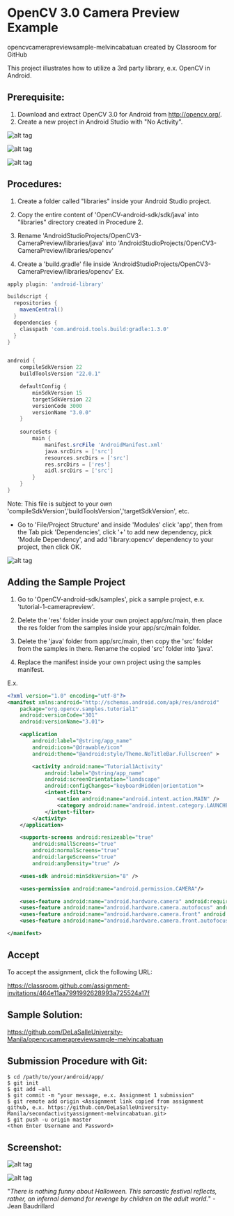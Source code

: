 # OpenCV 3.0 Camera Preview Example 

opencvcamerapreviewsample-melvincabatuan created by Classroom for GitHub

This project illustrates how to utilize a 3rd party library, e.x. OpenCV in Android.

## Prerequisite:

1. Download and extract OpenCV 3.0 for Android from http://opencv.org/.
2. Create a new project in Android Studio with "No Activity".

![alt tag](https://github.com/DeLaSalleUniversity-Manila/opencvcamerapreviewsample-melvincabatuan/blob/master/OpenCV_001.png)

![alt tag](https://github.com/DeLaSalleUniversity-Manila/opencvcamerapreviewsample-melvincabatuan/blob/master/OpenCV_002.png)

![alt tag](https://github.com/DeLaSalleUniversity-Manila/opencvcamerapreviewsample-melvincabatuan/blob/master/OpenCV_003.png)

## Procedures:

1. Create a folder called "libraries" inside your Android Studio project.

2. Copy the entire content of 'OpenCV-android-sdk/sdk/java' into "libraries" directory created in Procedure 2. 

3. Rename 'AndroidStudioProjects/OpenCV3-CameraPreview/libraries/java' into 'AndroidStudioProjects/OpenCV3-CameraPreview/libraries/opencv' 

4. Create a 'build.gradle' file inside 'AndroidStudioProjects/OpenCV3-CameraPreview/libraries/opencv'
Ex. 

```gradle
apply plugin: 'android-library'

buildscript {
  repositories {
    mavenCentral()
  }
  dependencies {
    classpath 'com.android.tools.build:gradle:1.3.0'
  }
}


android {
    compileSdkVersion 22
    buildToolsVersion "22.0.1"

    defaultConfig {
    	minSdkVersion 15
    	targetSdkVersion 22
    	versionCode 3000
    	versionName "3.0.0"
    }
	
	sourceSets {
    	main {
      		manifest.srcFile 'AndroidManifest.xml'
      		java.srcDirs = ['src']
      		resources.srcDirs = ['src']
      		res.srcDirs = ['res']
      		aidl.srcDirs = ['src']
    	}
	}
}
```
Note: This file is subject to your own 'compileSdkVersion','buildToolsVersion','targetSdkVersion', etc.

* Go to 'File/Project Structure' and inside 'Modules' click 'app', then from the Tab pick 'Dependencies', click '+' to add new dependency, pick 'Module Dependency', and add 'library:opencv' dependency to your project, then click OK.

![alt tag](https://github.com/DeLaSalleUniversity-Manila/opencvcamerapreviewsample-melvincabatuan/blob/master/OpenCV_004.png)

## Adding the Sample Project

1. Go to 'OpenCV-android-sdk/samples', pick a sample project, e.x. 'tutorial-1-camerapreview'.  

2. Delete the 'res' folder inside your own project app/src/main, then place the res folder from the samples inside your app/src/main folder.

3. Delete the 'java' folder from app/src/main, then copy the 'src' folder from the samples in there. Rename the copied 'src' folder into 'java'.

4. Replace the manifest inside your own project using the samples manifest.

E.x.

```xml
<?xml version="1.0" encoding="utf-8"?>
<manifest xmlns:android="http://schemas.android.com/apk/res/android"
    package="org.opencv.samples.tutorial1"
    android:versionCode="301"
    android:versionName="3.01">

    <application
        android:label="@string/app_name"
        android:icon="@drawable/icon"
        android:theme="@android:style/Theme.NoTitleBar.Fullscreen" >

        <activity android:name="Tutorial1Activity"
            android:label="@string/app_name"
            android:screenOrientation="landscape"
            android:configChanges="keyboardHidden|orientation">
            <intent-filter>
                <action android:name="android.intent.action.MAIN" />
                <category android:name="android.intent.category.LAUNCHER" />
            </intent-filter>
        </activity>
    </application>

    <supports-screens android:resizeable="true"
        android:smallScreens="true"
        android:normalScreens="true"
        android:largeScreens="true"
        android:anyDensity="true" />

    <uses-sdk android:minSdkVersion="8" />

    <uses-permission android:name="android.permission.CAMERA"/>

    <uses-feature android:name="android.hardware.camera" android:required="false"/>
    <uses-feature android:name="android.hardware.camera.autofocus" android:required="false"/>
    <uses-feature android:name="android.hardware.camera.front" android:required="false"/>
    <uses-feature android:name="android.hardware.camera.front.autofocus" android:required="false"/>

</manifest>
```

## Accept

To accept the assignment, click the following URL:

https://classroom.github.com/assignment-invitations/464e11aa7991992628993a725524a17f

## Sample Solution:

https://github.com/DeLaSalleUniversity-Manila/opencvcamerapreviewsample-melvincabatuan

## Submission Procedure with Git: 

```shell
$ cd /path/to/your/android/app/
$ git init
$ git add –all
$ git commit -m "your message, e.x. Assignment 1 submission"
$ git remote add origin <Assignment link copied from assignment github, e.x. https://github.com/DeLaSalleUniversity-Manila/secondactivityassignment-melvincabatuan.git>
$ git push -u origin master
<then Enter Username and Password>
```


## Screenshot:

![alt tag](https://github.com/DeLaSalleUniversity-Manila/opencvcamerapreviewsample-melvincabatuan/blob/master/device-2015-11-02-084936.png)

![alt tag](https://github.com/DeLaSalleUniversity-Manila/opencvcamerapreviewsample-melvincabatuan/blob/master/device-2015-11-02-085223.png)

"*There is nothing funny about Halloween. This sarcastic festival reflects, rather, an infernal demand for revenge by children on the adult world.*" - Jean Baudrillard
